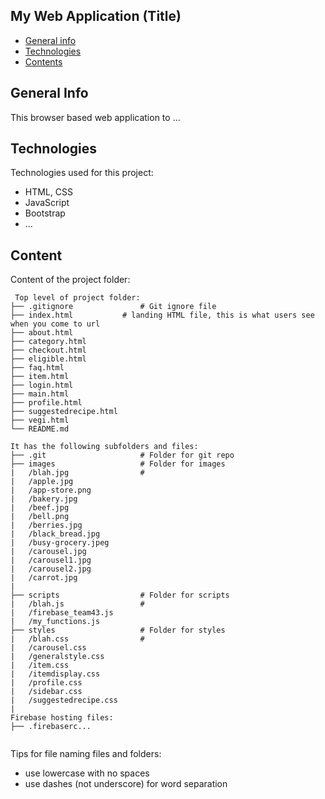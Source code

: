 ## My Web Application (Title)

* [General info](#general-info)
* [Technologies](#technologies)
* [Contents](#content)

## General Info
This browser based web application to ...
	
## Technologies
Technologies used for this project:
* HTML, CSS
* JavaScript
* Bootstrap 
* ...
	
## Content
Content of the project folder:

```
 Top level of project folder: 
├── .gitignore               # Git ignore file
├── index.html		     # landing HTML file, this is what users see when you come to url
├── about.html
├── category.html
├── checkout.html
├── eligible.html
├── faq.html
├── item.html
├── login.html
├── main.html
├── profile.html
├── suggestedrecipe.html
├── vegi.html
└── README.md

It has the following subfolders and files:
├── .git                     # Folder for git repo
├── images                   # Folder for images
|   /blah.jpg                #
|   /apple.jpg
|   /app-store.png
|   /bakery.jpg
|   /beef.jpg
|   /bell.png
|   /berries.jpg
|   /black_bread.jpg
|   /busy-grocery.jpeg
|   /carousel.jpg
|   /carousel1.jpg
|   /carousel2.jpg
|   /carrot.jpg
|
├── scripts                  # Folder for scripts
|   /blah.js                 #
|   /firebase_team43.js
|   /my_functions.js
├── styles                   # Folder for styles
|   /blah.css                # 
|   /carousel.css
|   /generalstyle.css
|   /item.css
|   /itemdisplay.css
|   /profile.css
|   /sidebar.css
|   /suggestedrecipe.css
|
Firebase hosting files: 
├── .firebaserc...


```

Tips for file naming files and folders:
* use lowercase with no spaces
* use dashes (not underscore) for word separation

